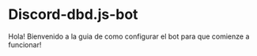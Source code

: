 # Discord-dbd.js-bot

Hola!
Bienvenido a la guia de como configurar el bot para que comienze a funcionar!


